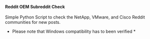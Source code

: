 #### Reddit OEM Subreddit Check ####
Simple Python Script to check the NetApp, VMware, and Cisco Reddit communities for new posts.



* Please note that Windows compatibility has to been verified *
